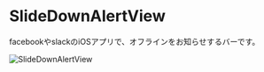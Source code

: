 # SlideDownAlertView
 
facebookやslackのiOSアプリで、オフラインをお知らせするバーです。

![SlideDownAlertView](https://github.com/snoozelag/SlideDownAlertView/blob/master/README_resources/SlideDownAlertView20160929.gif)
